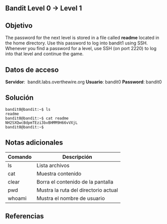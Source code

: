 ## Bandit Level 0 → Level 1

## Objetivo

The password for the next level is stored in a file called **readme** located in the home directory. Use this password to log into bandit1 using SSH. Whenever you find a password for a level, use SSH (on port 2220) to log into that level and continue the game.

## Datos de acceso

**Servidor**:  bandit.labs.overthewire.org
**Usuario**: bandit0
**Password**: bandit0

## Solución
```
bandit0@bandit:~$ ls 
readme
bandit0@bandit:~$ cat readme 
NH2SXQwcBdpmTEzi3bvBHMM9H66vVXjL
bandit0@bandit:~$
```
## Notas adicionales

| Comando | Descripción |
|------------|-------------|
| ls |  Lista archivos |
| cat |  Muestra contenido |
| clear |  Borra el contenido de la pantalla  |
| pwd |  Mustra la ruta del directorio actual  |
| whoami |  Mustra el nombre de usuario  |

## Referencias
